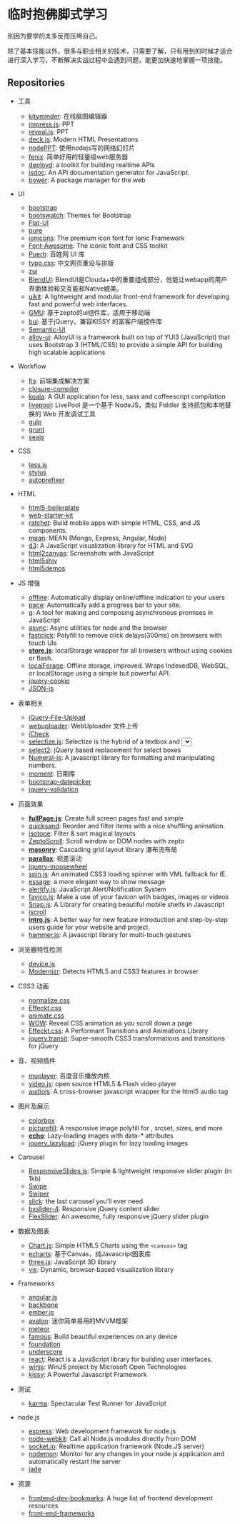 # 临时抱佛脚式学习

别因为要学的太多反而压垮自己。

除了基本技能以外，很多与职业相关的技术，只需要了解，只有用到的时候才适合进行深入学习，不断解决实战过程中会遇到问题，能更加快速地掌握一项技能。

## Repositories
+ 工具
    * [kityminder](https://github.com/fex-team/kityminder): 在线脑图编辑器
    * [impress.js](https://github.com/bartaz/impress.js): PPT
    * [reveal.js](https://github.com/hakimel/reveal.js): PPT
    * [deck.js](https://github.com/imakewebthings/deck.js): Modern HTML Presentations
    * [nodePPT](https://github.com/ksky521/nodePPT): 使用nodejs写的网络幻灯片
    * [fenix](https://github.com/coreybutler/fenix): 简单好用的轻量级web服务器
    * [deployd](https://github.com/deployd/deployd): a toolkit for building realtime APIs
    * [jsdoc](https://github.com/jsdoc3/jsdoc): An API documentation generator for JavaScript.
    * [bower](https://github.com/bower/bower): A package manager for the web

+ UI
    * [bootstrap](https://github.com/twbs/bootstrap)
    * [bootswatch](https://github.com/thomaspark/bootswatch): Themes for Bootstrap
    * [Flat-UI](https://github.com/designmodo/Flat-UI)
    * [pure](https://github.com/yui/pure)
    * [ionicons](https://github.com/driftyco/ionicons): The premium icon font for Ionic Framework
    * [Font-Awesome](https://github.com/FortAwesome/Font-Awesome): The iconic font and CSS toolkit
    * [Puerh](https://github.com/baixing/Puerh): 百姓网 UI 库
    * [typo.css](https://github.com/sofish/typo.css): 中文网页重设与排版
    * [zui](https://github.com/easysoft/zui)
    * [BlendUI](https://github.com/Clouda-team/BlendUI): BlendUI是Clouda+中的重要组成部分，他能让webapp的用户界面体验和交互能和Native媲美。
    * [uikit](https://github.com/uikit/uikit): A lightweight and modular front-end framework for developing fast and powerful web interfaces.
    * [GMU](https://github.com/fex-team/GMU): 基于zepto的ui组件库，适用于移动端
    * [bui](https://github.com/dxq613/bui): 基于jQuery，兼容KISSY 的富客户端控件库
    * [Semantic-UI](https://github.com/Semantic-Org/Semantic-UI)
    * [alloy-ui](https://github.com/liferay/alloy-ui): AlloyUI is a framework built on top of YUI3 (JavaScript) that uses Bootstrap 3 (HTML/CSS) to provide a simple API for building high scalable applications

+ Workflow
    * [fis](https://github.com/fex-team/fis): 前端集成解决方案
    * [closure-compiler](https://github.com/google/closure-compiler)
    * [koala](https://github.com/oklai/koala): A GUI application for less, sass and coffeescript compilation
    * [livepool](https://github.com/rehorn/livepool): LivePool 是一个基于 NodeJS，类似 Fiddler 支持抓包和本地替换的 Web 开发调试工具
    * [gulp](https://github.com/gulpjs/gulp)
    * [grunt](https://github.com/gruntjs/grunt)
    * [seajs](https://github.com/seajs/seajs)

+ CSS
    * [less.js](https://github.com/less/less.js)
    * [stylus](https://github.com/LearnBoost/stylus)
    * [autoprefixer](https://github.com/ai/autoprefixer)

+ HTML
    * [html5-boilerplate](https://github.com/h5bp/html5-boilerplate)
    * [web-starter-kit](https://github.com/google/web-starter-kit)
    * [ratchet](https://github.com/twbs/ratchet): Build mobile apps with simple HTML, CSS, and JS components.
    * [mean](https://github.com/linnovate/mean): MEAN (Mongo, Express, Angular, Node)
    * [d3](https://github.com/mbostock/d3): A JavaScript visualization library for HTML and SVG
    * [html2canvas](https://github.com/niklasvh/html2canvas): Screenshots with JavaScript
    * [html5shiv](https://github.com/aFarkas/html5shiv)
    * [html5demos](https://github.com/remy/html5demos)

+ JS 增强
    * [offline](https://github.com/HubSpot/offline): Automatically display online/offline indication to your users
    * [pace](https://github.com/HubSpot/pace): Automatically add a progress bar to your site.
    * [q](https://github.com/kriskowal/q): A tool for making and composing asynchronous promises in JavaScript
    * [async](https://github.com/caolan/async): Async utilities for node and the browser
    * [fastclick](https://github.com/ftlabs/fastclick): Polyfill to remove click delays(300ms) on browsers with touch UIs
    * [**store.js**](https://github.com/marcuswestin/store.js): localStorage wrapper for all browsers without using cookies or flash.
    * [localForage](https://github.com/mozilla/localForage): Offline storage, improved. Wraps IndexedDB, WebSQL, or localStorage using a simple but powerful API.
    * [jquery-cookie](https://github.com/carhartl/jquery-cookie)
    * [JSON-js](https://github.com/douglascrockford/JSON-js)

+ 表单相关
    * [jQuery-File-Upload](https://github.com/blueimp/jQuery-File-Upload)
    * [webuploader](https://github.com/fex-team/webuploader): WebUploader 文件上传
    * [iCheck](https://github.com/fronteed/iCheck)
    * [selectize.js](https://github.com/brianreavis/selectize.js): Selectize is the hybrid of a textbox and <select> box.
    * [select2](https://github.com/ivaynberg/select2): jQuery based replacement for select boxes
    * [Numeral-js](https://github.com/adamwdraper/Numeral-js): A javascript library for formatting and manipulating numbers.
    * [moment](https://github.com/moment/moment): 日期库
    * [bootstrap-datepicker](https://github.com/eternicode/bootstrap-datepicker)
    * [jquery-validation](https://github.com/jzaefferer/jquery-validation)

+ 页面效果
    * [**fullPage.js**](https://github.com/alvarotrigo/fullPage.js): Create full screen pages fast and simple
    * [quicksand](https://github.com/razorjack/quicksand): Reorder and filter items with a nice shuffling animation.
    * [isotope](https://github.com/metafizzy/isotope): Filter & sort magical layouts
    * [ZeptoScroll](https://github.com/suprMax/ZeptoScroll): Scroll window or DOM nodes with zepto
    * [**masonry**](https://github.com/desandro/masonry): Cascading grid layout library 瀑布流布局
    * [**parallax**](https://github.com/wagerfield/parallax): 视差滚动
    * [jquery-mousewheel](https://github.com/brandonaaron/jquery-mousewheel)
    * [spin.js](https://github.com/fgnass/spin.js): An animated CSS3 loading spinner with VML fallback for IE.
    * [essage](https://github.com/sofish/essage): a more elegant way to show message
    * [alertify.js](https://github.com/fabien-d/alertify.js): JavaScript Alert/Notification System
    * [favico.js](https://github.com/ejci/favico.js): Make a use of your favicon with badges, images or videos
    * [Snap.js](https://github.com/jakiestfu/Snap.js): A Library for creating beautiful mobile shelfs in Javascript
    * [iscroll](https://github.com/cubiq/iscroll)
    * [**intro.js**](https://github.com/usablica/intro.js): A better way for new feature introduction and step-by-step users guide for your website and project.
    * [hammer.js](https://github.com/hammerjs/hammer.js): A javascript library for multi-touch gestures

+ 浏览器特性检测
    * [device.js](https://github.com/matthewhudson/device.js)
    * [Modernizr](https://github.com/Modernizr/Modernizr): Detects HTML5 and CSS3 features in browser

+ CSS3 动画
    * [normalize.css](https://github.com/necolas/normalize.css)
    * [Effeckt.css](https://github.com/h5bp/Effeckt.css)
    * [animate.css](https://github.com/daneden/animate.css)
    * [WOW](https://github.com/matthieua/WOW): Reveal CSS animation as you scroll down a page
    * [Effeckt.css](https://github.com/h5bp/Effeckt.css): A Performant Transitions and Animations Library
    * [jquery.transit](https://github.com/rstacruz/jquery.transit): Super-smooth CSS3 transformations and transitions for jQuery

+ 音、视频插件
    * [muplayer](https://github.com/Baidu-Music-FE/muplayer): 百度音乐播放内核
    * [video.js](https://github.com/videojs/video.js): open source HTML5 & Flash video player
    * [audiojs](https://github.com/kolber/audiojs): A cross-browser javascript wrapper for the html5 audio tag

+ 图片及展示
    * [colorbox](https://github.com/jackmoore/colorbox)
    * [picturefill](https://github.com/scottjehl/picturefill): A responsive image polyfill for <picture>, srcset, sizes, and more
    * [**echo**](https://github.com/toddmotto/echo): Lazy-loading images with data-* attributes
    * [jquery_lazyload](https://github.com/tuupola/jquery_lazyload): jQuery plugin for lazy loading images

+ Carousel
    * [ResponsiveSlides.js](https://github.com/viljamis/ResponsiveSlides.js): Simple & lightweight responsive slider plugin (in 1kb)
    * [Swipe](https://github.com/thebird/Swipe)
    * [Swiper](https://github.com/nolimits4web/Swiper)
    * [slick](https://github.com/kenwheeler/slick): the last carousel you'll ever need
    * [bxslider-4](https://github.com/stevenwanderski/bxslider-4): Responsive jQuery content slider
    * [FlexSlider](https://github.com/woothemes/FlexSlider): An awesome, fully responsive jQuery slider plugin

+ 数据及图表
    * [Chart.js](https://github.com/nnnick/Chart.js): Simple HTML5 Charts using the `<canvas>` tag
    * [echarts](https://github.com/ecomfe/echarts): 基于Canvas，纯Javascript图表库
    * [three.js](https://github.com/mrdoob/three.js): JavaScript 3D library
    * [vis](https://github.com/almende/vis): Dynamic, browser-based visualization library

+ Frameworks
    * [angular.js](https://github.com/angular/angular.js)
    * [backbone](https://github.com/jashkenas/backbone)
    * [ember.js](https://github.com/emberjs/ember.js)
    * [avalon](https://github.com/RubyLouvre/avalon): 迷你简单易用的MVVM框架
    * [meteor](https://github.com/meteor/meteor)
    * [famous](https://github.com/Famous/famous): Build beautiful experiences on any device
    * [foundation](https://github.com/zurb/foundation)
    * [underscore](https://github.com/jashkenas/underscore)
    * [react](https://github.com/facebook/react): React is a JavaScript library for building user interfaces.
    * [winjs](https://github.com/winjs/winjs): WinJS project by Microsoft Open Technologies
    * [kissy](https://github.com/kissyteam/kissy): A Powerful Javascript Framework

+ 测试
    * [karma](https://github.com/karma-runner/karma): Spectacular Test Runner for JavaScript

+ node.js
    * [express](https://github.com/visionmedia/express): Web development framework for node.js
    * [node-webkit](https://github.com/rogerwang/node-webkit): Call all Node.js modules directly from DOM
    * [socket.io](https://github.com/Automattic/socket.io): Realtime application framework (Node.JS server)
    * [nodemon](https://github.com/remy/nodemon): Monitor for any changes in your node.js application and automatically restart the server
    * [jade](https://github.com/visionmedia/jade)

+ 资源
    * [frontend-dev-bookmarks](https://github.com/dypsilon/frontend-dev-bookmarks): A huge list of frontend development resources
    * [front-end-frameworks](http://usablica.github.io/front-end-frameworks/compare.html)